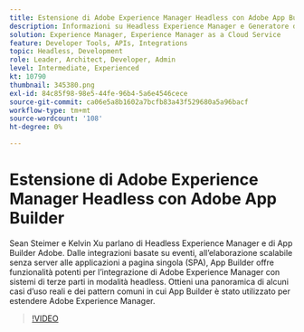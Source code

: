 ```yaml
---
title: Estensione di Adobe Experience Manager Headless con Adobe App Builder
description: Informazioni su Headless Experience Manager e Generatore di app Adobe. Dalle integrazioni basate su eventi all'elaborazione scalabile senza server alle applicazioni a pagina singola (SPA), è possibile integrare l'AEM con sistemi di terze parti
solution: Experience Manager, Experience Manager as a Cloud Service
feature: Developer Tools, APIs, Integrations
topic: Headless, Development
role: Leader, Architect, Developer, Admin
level: Intermediate, Experienced
kt: 10790
thumbnail: 345380.png
exl-id: 84c85f98-98e5-44fe-96b4-5a6e4546cece
source-git-commit: ca06e5a8b1602a7bcfb83a43f529680a5a96bacf
workflow-type: tm+mt
source-wordcount: '108'
ht-degree: 0%

---
```


# Estensione di Adobe Experience Manager Headless con Adobe App Builder

Sean Steimer e Kelvin Xu parlano di Headless Experience Manager e di App Builder Adobe. Dalle integrazioni basate su eventi, all’elaborazione scalabile senza server alle applicazioni a pagina singola (SPA), App Builder offre funzionalità potenti per l’integrazione di Adobe Experience Manager con sistemi di terze parti in modalità headless. Ottieni una panoramica di alcuni casi d’uso reali e dei pattern comuni in cui App Builder è stato utilizzato per estendere Adobe Experience Manager.

>[!VIDEO](https://video.tv.adobe.com/v/345380/?quality=12&learn=on)
